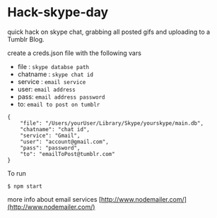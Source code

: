 # Hack-skype-day

quick hack on skype chat, grabbing all posted gifs and uploading to a Tumblr Blog.

create a creds.json file with the following vars

* file : `skype databse path`
* chatname : `skype chat id`
* service : `email service`
* user: `email address`
* pass: `email address password`
* to: `email to post on tumblr`

```
{
    "file": "/Users/yourUser/Library/Skype/yourskype/main.db",
    "chatname": "chat id",
    "service": "Gmail",
    "user": "account@gmail.com", 
    "pass": "password", 
    "to": "emailToPost@tumblr.com"
}
```

To run 


```
$ npm start
```

more info about email services [http://www.nodemailer.com/](http://www.nodemailer.com/)
